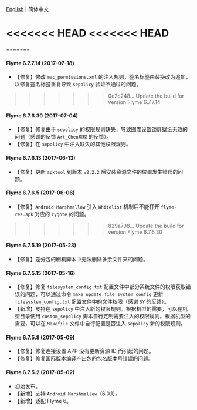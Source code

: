 [English](./CHANGELOG.md) | 简体中文


<<<<<<< HEAD
<<<<<<< HEAD
=======
=======
#### Flyme 6.7.7.14 (2017-07-18)

- 【修复】修改 `mac_permissions.xml` 的注入规则，签名标签由替换改为追加，以修复签名标签重复导致 `sepolicy` 验证不通过的问题。


>>>>>>> 0e2c248... Update the build for version Flyme 6.7.7.14
#### Flyme 6.7.6.30 (2017-07-04)

- 【修复】修复由于 `sepolicy` 的权限规则缺失，导致图库设置锁屏壁纸无效的问题（感谢的反馈 `Art_Chen琛琛` 的反馈）。
- 【修复】在 `sepolicy` 中注入缺失的其他权限规则。


#### Flyme 6.7.6.13 (2017-06-13)

- 【修复】更新 `apktool` 到版本 `v2.2.2` 后安装资源文件的位置发生错误的问题。


#### Flyme 6.7.6.5 (2017-06-06)

- 【修复】`Android Marshmallow` 引入 `Whitelist` 机制后不能打开 `flyme-res.apk` 对应的 `zygote` 的问题。


>>>>>>> 829a798... Update the build for version Flyme 6.7.6.30
#### Flyme 6.7.5.19 (2017-05-23)

- 【修复】差分包的刷机脚本中无法删除多余文件夹的问题。


#### Flyme 6.7.5.15 (2017-05-16)

- 【修复】修复 `filesystem_config.txt` 配置文件中部分系统文件的权限获取错误的问题，可以通过命令 `make update_file_system_config` 更新 `filesystem_config.txt` 配置文件中的文件权限（感谢 `SY` 的反馈）。
- 【新增】支持在 `sepolicy` 中注入新的权限规则。根据机型的需要，可以在机型目录使用 `custom_sepolicy` 脚本自行定制需要注入的权限规则。根据机型的需要，可以在 `Makefile` 文件中自行配置是否注入 `sepolicy` 新的权限规则。


#### Flyme 6.7.5.8 (2017-05-09)

- 【修复】修复连接设置 APP 没有更新资源 ID 而引起的问题。
- 【修复】修复国际版本编译产出包的包名版本号错误的问题。


#### Flyme 6.7.5.2 (2017-05-02)

- 初始发布。
- 【新增】支持 `Android Marshmallow`（6.0.1）。
- 【新增】适配 Flyme 6。
